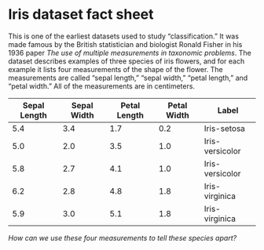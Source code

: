 # Iris dataset fact sheet



This is one of the earliest datasets used to study “classification.”
It was made famous by the British statistician and biologist Ronald Fisher in his 1936 paper _The use of multiple measurements in taxonomic problems_.
The dataset describes examples of three species of iris flowers, and for each example it lists four measurements of the shape of the flower.
The measurements are called “sepal length,” “sepal width,” “petal length,” and “petal width.”
All of the measurements are in centimeters.

| Sepal Length | Sepal Width | Petal Length | Petal Width | Label            |
|--------------|-------------|--------------|-------------|------------------|
| 5.4          | 3.4         | 1.7          | 0.2         | Iris-setosa      |
| 5.0          | 2.0         | 3.5          | 1.0         | Iris-versicolor  |
| 5.8          | 2.7         | 4.1          | 1.0         | Iris-versicolor  |
| 6.2          | 2.8         | 4.8          | 1.8         | Iris-virginica   |
| 5.9          | 3.0         | 5.1          | 1.8         | Iris-virginica   |


_How can we use these four measurements to tell these species apart?_
